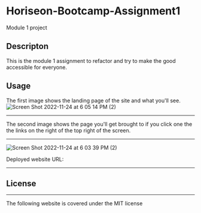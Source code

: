 # Horiseon-Bootcamp-Assignment1
Module 1 project

## Descripton 
This is the module 1 assignment to refactor and try to make the good accessible for everyone.

## Usage
The first image shows the landing page of the site and what you'll see.
![Screen Shot 2022-11-24 at 6 05 14 PM (2)](https://user-images.githubusercontent.com/117485251/203872924-3bc25cbc-90cf-4285-a1e2-fb2525b5b1ca.png)
***
The second image shows the page you'll get brought to if you click one the the links on the right of the top right of the screen.
***
![Screen Shot 2022-11-24 at 6 03 39 PM (2)](https://user-images.githubusercontent.com/117485251/203873115-74f9fa69-2016-44ce-be58-a3b6f4720cbb.png)

Deployed website URL: 
***

## License

***
The following website is covered under the MIT license
